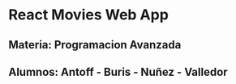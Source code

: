 # React Movies Web App 
## Materia: Programacion Avanzada
## Alumnos: Antoff - Buris - Nuñez - Valledor


